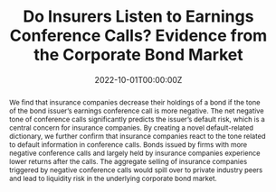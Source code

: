 ---
title: 'Do Insurers Listen to Earnings Conference Calls? Evidence from the Corporate Bond Market'

# Authors
# If you created a profile for a user (e.g. the default `admin` user), write the username (folder name) here
# and it will be replaced with their full name and linked to their profile.
authors:
  - Jie Cao 
  - Gang Li
  - Russell Wermers
  - Xintong Zhan
  - admin

# Author notes (optional)
# author_notes:
#   - 'Equal contribution'
#   - 'Equal contribution'

date: '2022-10-01T00:00:00Z'
# doi: '10.2139/ssrn.3881497'

# Schedule page publish date (NOT publication's date).
# publishDate: '2017-01-01T00:00:00Z'

# Publication type.
# Legend: 0 = Uncategorized; 1 = Conference paper; 2 = Journal article;
# 3 = Preprint / Working Paper; 4 = Report; 5 = Book; 6 = Book section;
# 7 = Thesis; 8 = Patent
publication_types: ['3']

# Publication name and optional abbreviated publication name.
publication: "Working Paper"
# publication_short:

# Abstract
abstract: We find that insurance companies decrease their holdings of a bond if the tone of the bond issuer’s earnings conference call is more negative. The net negative tone of conference calls significantly predicts the issuer’s default risk, which is a central concern for insurance companies. By creating a novel default-related dictionary, we further confirm that insurance companies react to the tone related to default information in conference calls. Bonds issued by firms with more negative conference calls and largely held by insurance companies experience lower returns after the calls. The aggregate selling of insurance companies triggered by negative conference calls would spill over to private industry peers and lead to liquidity risk in the underlying corporate bond market.

# Summary. An optional shortened abstract.
summary: _Presented at CFRI & CIRF (2023), XJTLU AI and Big Data in Accounting and Finance (2023), CFAM (2023, scheduled), AFA (2024, scheduled)_

tags: [Corporate bonds, insurance companies, earnings conference calls, linguistic tone, default risks]

# Display this page in the Featured widget?
featured: false

# Custom links (uncomment lines below)
# links:
# - name: Custom Link
#   url: http://example.org

url_pdf: ''
url_code: ''
url_dataset: ''
url_poster: ''
url_project: ''
url_slides: ''
url_source: ''
url_video: ''
---